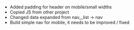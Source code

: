 - Added padding for header on mobile/small widths
- Copied JS from other project
- Changed data expanded from nav\_\_list -> nav
- Build simple nav for mobile, it needs to be improved / fixed
